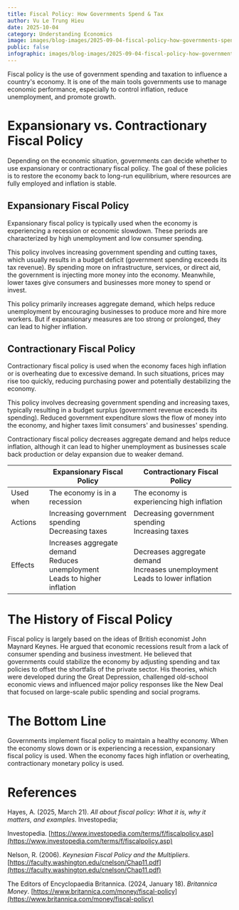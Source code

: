 ```yaml
---
title: Fiscal Policy: How Governments Spend & Tax
author: Vu Le Trung Hieu
date: 2025-10-04
category: Understanding Economics
image: images/blog-images/2025-09-04-fiscal-policy-how-governments-spend-and-tax/post-image.png
public: false
infographic: images/blog-images/2025-09-04-fiscal-policy-how-governments-spend-and-tax/infographic.png
---
```


Fiscal policy is the use of government spending and taxation to influence a country's economy. It is one of the main tools governments use to manage economic performance, especially to control inflation, reduce unemployment, and promote growth.

# Expansionary vs. Contractionary Fiscal Policy

Depending on the economic situation, governments can decide whether to use expansionary or contractionary fiscal policy. The goal of these policies is to restore the economy back to long-run equilibrium, where resources are fully employed and inflation is stable.

## Expansionary Fiscal Policy

Expansionary fiscal policy is typically used when the economy is experiencing a recession or economic slowdown. These periods are characterized by high unemployment and low consumer spending.

This policy involves increasing government spending and cutting taxes, which usually results in a budget deficit (government spending exceeds its tax revenue). By spending more on infrastructure, services, or direct aid, the government is injecting more money into the economy. Meanwhile, lower taxes give consumers and businesses more money to spend or invest.

This policy primarily increases aggregate demand, which helps reduce unemployment by encouraging businesses to produce more and hire more workers. But if expansionary measures are too strong or prolonged, they can lead to higher inflation.

## Contractionary Fiscal Policy

Contractionary fiscal policy is used when the economy faces high inflation or is overheating due to excessive demand. In such situations, prices may rise too quickly, reducing purchasing power and potentially destabilizing the economy.

This policy involves decreasing government spending and increasing taxes, typically resulting in a budget surplus (government revenue exceeds its spending). Reduced government expenditure slows the flow of money into the economy, and higher taxes limit consumers' and businesses' spending.

Contractionary fiscal policy decreases aggregate demand and helps reduce inflation, although it can lead to higher unemployment as businesses scale back production or delay expansion due to weaker demand.

|  | Expansionary Fiscal Policy | Contractionary Fiscal Policy |
| ----- | ----- | ----- |
| Used when | The economy is in a recession | The economy is experiencing high inflation |
| Actions | Increasing government spending<br>Decreasing taxes | Decreasing government spending<br>Increasing taxes |
| Effects | Increases aggregate demand<br>Reduces unemployment<br>Leads to higher inflation | Decreases aggregate demand<br>Increases unemployment<br>Leads to lower inflation |

# The History of Fiscal Policy

Fiscal policy is largely based on the ideas of British economist John Maynard Keynes. He argued that economic recessions result from a lack of consumer spending and business investment. He believed that governments could stabilize the economy by adjusting spending and tax policies to offset the shortfalls of the private sector. His theories, which were developed during the Great Depression, challenged old-school economic views and influenced major policy responses like the New Deal that focused on large-scale public spending and social programs.

# The Bottom Line

Governments implement fiscal policy to maintain a healthy economy. When the economy slows down or is experiencing a recession, expansionary fiscal policy is used. When the economy faces high inflation or overheating, contractionary monetary policy is used.

# References

Hayes, A. (2025, March 21). *All about fiscal policy: What it is, why it matters, and examples*. Investopedia; 

Investopedia. [https://www.investopedia.com/terms/f/fiscalpolicy.asp](https://www.investopedia.com/terms/f/fiscalpolicy.asp)  

Nelson, R. (2006). *Keynesian Fiscal Policy and the Multipliers*. [https://faculty.washington.edu/cnelson/Chap11.pdf](https://faculty.washington.edu/cnelson/Chap11.pdf)  

The Editors of Encyclopaedia Britannica. (2024, January 18). *Britannica Money*. [https://www.britannica.com/money/fiscal-policy](https://www.britannica.com/money/fiscal-policy)
